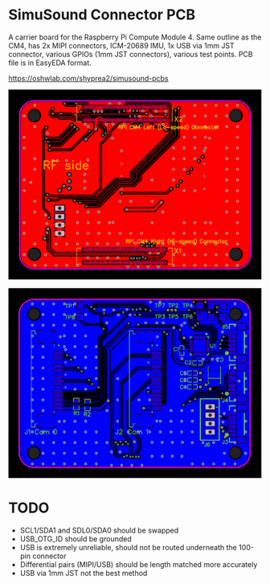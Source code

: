 # SimuSound Connector PCB

A carrier board for the Raspberry Pi Compute Module 4. Same outline as the CM4, has 2x MIPI connectors, ICM-20689 IMU, 1x USB via 1mm JST connector, various GPIOs (1mm JST connectors), various test points. PCB file is in EasyEDA format.

https://oshwlab.com/shyprea2/simusound-pcbs

![SimuSound_Connector_PCB_PCB_top.svg](./SimuSound_Connector_PCB_PCB_top.svg)

![SimuSound_Connector_PCB_PCB_bottom_flipped.svg](./SimuSound_Connector_PCB_PCB_bottom_flipped.svg)

# TODO

- SCL1/SDA1 and SDL0/SDA0 should be swapped
- USB_OTG_ID should be grounded
- USB is extremely unreliable, should not be routed underneath the 100-pin connector
- Differential pairs (MIPI/USB) should be length matched more accurately
- USB via 1mm JST not the best method
